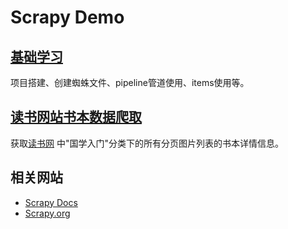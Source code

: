 # Scrapy Demo

## [基础学习](./scrapy_basic_demo/README.md)

项目搭建、创建蜘蛛文件、pipeline管道使用、items使用等。

## [读书网站书本数据爬取](./dushu.com/README.md)

获取[读书网](https://www.dushu.com/book/1617.html) 中"国学入门"分类下的所有分页图片列表的书本详情信息。


## 相关网站

- [Scrapy Docs](https://docs.scrapy.org/en/latest/)
- [Scrapy.org](https://scrapy.org/)